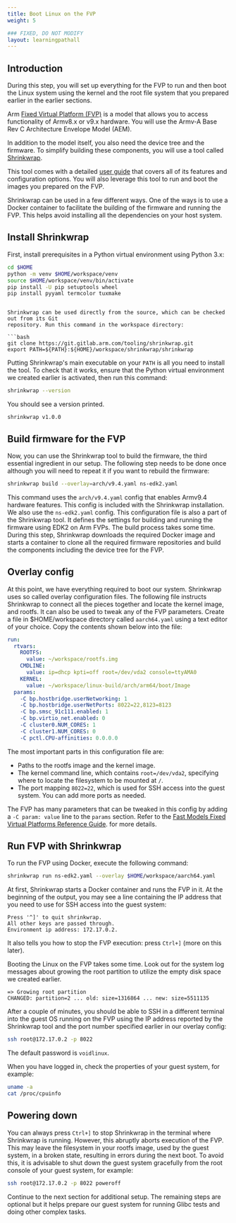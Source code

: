 ```yaml
---
title: Boot Linux on the FVP
weight: 5

### FIXED, DO NOT MODIFY
layout: learningpathall
---
```


## Introduction

During this step, you will set up everything for the FVP to run and then boot the Linux system
using the kernel and the root file system that you prepared earlier in the earlier sections.

Arm [Fixed Virtual Platform (FVP)](https://developer.arm.com/downloads/-/arm-ecosystem-fvps) is a model that allows you to access functionality
of Armv8.x or v9.x hardware. You will use the Armv-A Base Rev C Architecture Envelope Model (AEM).

In addition to the model itself, you also need the device tree and the firmware. To simplify
building these components, you will use a tool called [Shrinkwrap](https://gitlab.arm.com/tooling/shrinkwrap).

This tool comes with a detailed [user guide](https://shrinkwrap.docs.arm.com/en/latest/) that covers all of its features and
configuration options. You will also leverage this tool to run and boot the images you prepared on the FVP.

Shrinkwrap can be used in a few different ways. One of the ways is to use a Docker container to facilitate the building of the firmware and
running the FVP. This helps avoid installing all the dependencies on your host system.

## Install Shrinkwrap

First, install prerequisites in a Python virtual environment using Python 3.x:

```bash
cd $HOME
python -m venv $HOME/workspace/venv
source $HOME/workspace/venv/bin/activate
pip install -U pip setuptools wheel
pip install pyyaml termcolor tuxmake
```
```

Shrinkwrap can be used directly from the source, which can be checked out from its Git
repository. Run this command in the workspace directory:

```bash
git clone https://git.gitlab.arm.com/tooling/shrinkwrap.git
export PATH=${PATH}:${HOME}/workspace/shrinkwrap/shrinkwrap
```

Putting Shrinkwrap's main executable on your `PATH` is all you need to install the tool.
To check that it works, ensure that the Python virtual environment we created earlier
is activated, then run this command:

```bash
shrinkwrap --version
```

You should see a version printed.

```output
shrinkwrap v1.0.0
```

## Build firmware for the FVP

Now, you can use the Shrinkwrap tool to build the firmware, the third essential ingredient in our
setup. The following step needs to be done once although you will need to repeat it if you
want to rebuild the firmware:

```bash
shrinkwrap build --overlay=arch/v9.4.yaml ns-edk2.yaml
```

This command uses the `arch/v9.4.yaml` config that enables Armv9.4 hardware features.
This config is included with the Shrinkwrap installation. We also use the `ns-edk2.yaml`
config. This configuration file is also a part of the Shrinkwrap tool. It defines the
settings for building and running the firmware using EDK2 on Arm FVPs. The build
process takes some time. During this step, Shrinkwrap downloads the required Docker
image and starts a container to clone all the required firmware repositories and build
the components including the device tree for the FVP.

## Overlay config

At this point, we have everything required to boot our system. Shrinkwrap uses so called overlay
configuration files. The following file instructs Shrinkwrap to connect all the pieces together
and locate the kernel image, and rootfs. It can also be used to tweak any of the FVP
parameters. Create a file in $HOME/workspace directory called `aarch64.yaml` using a text editor of your choice. Copy the contents shown below into the file:

```yaml
run:
  rtvars:
    ROOTFS:
      value: ~/workspace/rootfs.img
    CMDLINE:
      value: ip=dhcp kpti=off root=/dev/vda2 console=ttyAMA0
    KERNEL:
      value: ~/workspace/linux-build/arch/arm64/boot/Image
  params:
    -C bp.hostbridge.userNetworking: 1
    -C bp.hostbridge.userNetPorts: 8022=22,8123=8123
    -C bp.smsc_91c111.enabled: 1
    -C bp.virtio_net.enabled: 0
    -C cluster0.NUM_CORES: 1
    -C cluster1.NUM_CORES: 0
    -C pctl.CPU-affinities: 0.0.0.0
```

The most important parts in this configuration file are:

 * Paths to the rootfs image and the kernel image.
 * The kernel command line, which contains `root=/dev/vda2`, specifying where to locate
   the filesystem to be mounted at `/`.
 * The port mapping `8022=22`, which is used for SSH access into the guest system.
   You can add more ports as needed.

The FVP has many parameters that can be tweaked in this config by adding a `-C param: value`
line to the `params` section. Refer to the [Fast Models Fixed Virtual Platforms Reference Guide](https://developer.arm.com/documentation/100966/latest/Getting-Started-with-Fixed-Virtual-Platforms/Configuring-the-model).
for more details.

## Run FVP with Shrinkwrap

To run the FVP using Docker, execute the following command:

```bash
shrinkwrap run ns-edk2.yaml --overlay $HOME/workspace/aarch64.yaml
```

At first, Shrinkwrap starts a Docker container and runs the FVP in it. At the beginning
of the output, you may see a line containing the IP address that you need to use for SSH
access into the guest system:

```
Press '^]' to quit shrinkwrap.
All other keys are passed through.
Environment ip address: 172.17.0.2.
```

It also tells you how to stop the FVP execution: press `Ctrl+]` (more on this later).

Booting the Linux on the FVP takes some time. Look out for the system log messages about
growing the root partition to utilize the empty disk space we created earlier.

```
=> Growing root partition
CHANGED: partition=2 ... old: size=1316864 ... new: size=5511135
```

After a couple of minutes, you should be able to SSH in a different terminal into the
guest OS running on the FVP using the IP address reported by the Shrinkwrap tool and the
port number specified earlier in our overlay config:

```bash
ssh root@172.17.0.2 -p 8022
```

The default password is `voidlinux`.

When you have logged in, check the properties of your guest system, for example:

```bash
uname -a
cat /proc/cpuinfo
```

## Powering down

You can always press `Ctrl+]` to stop Shrinkwrap in the terminal where Shrinkwrap is
running. However, this abruptly aborts execution of the FVP. This may leave the filesystem
in your rootfs image, used by the guest system, in a broken state, resulting in errors
during the next boot. To avoid this, it is advisable to shut down the guest system gracefully
from the root console of your guest system, for example:

```bash
ssh root@172.17.0.2 -p 8022 poweroff
```

Continue to the next section for additional setup. The remaining steps are optional but it
helps prepare our guest system for running Glibc tests and doing other complex tasks.

